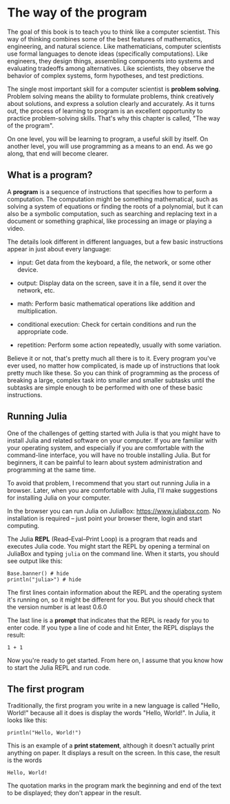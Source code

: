 # The way of the program

The goal of this book is to teach you to think like a computer scientist. This way of thinking combines some of the best features of mathematics, engineering, and natural science.  Like mathematicians, computer scientists use formal languages to denote ideas (specifically computations).  Like engineers, they design things, assembling components into systems and evaluating tradeoffs among alternatives. Like scientists, they observe the behavior of complex systems, form hypotheses, and test predictions.

The single most important skill for a computer scientist is **problem solving**. Problem solving means the ability to formulate problems, think creatively about solutions, and express a solution clearly and accurately.  As it turns out, the process of learning to program is an excellent opportunity to practice problem-solving skills.  That's why this chapter is called, "The way of the program".

On one level, you will be learning to program, a useful skill by itself.  On another level, you will use programming as a means to an end.  As we go along, that end will become clearer.

## What is a program?

A **program** is a sequence of instructions that specifies how to perform a computation. The computation might be something mathematical, such as solving a system of equations or finding the roots of a polynomial, but it can also be a symbolic computation, such as searching and replacing text in a document or something graphical, like processing an image or playing a video.

The details look different in different languages, but a few basic instructions appear in just about every language:

- input: Get data from the keyboard, a file, the network, or some other device.

- output: Display data on the screen, save it in a file, send it over the network, etc.

- math: Perform basic mathematical operations like addition and multiplication.

- conditional execution: Check for certain conditions and run the appropriate code.

- repetition: Perform some action repeatedly, usually with some variation.

Believe it or not, that's pretty much all there is to it.  Every program you've ever used, no matter how complicated, is made up of instructions that look pretty much like these.  So you can think of programming as the process of breaking a large, complex task into smaller and smaller subtasks until the subtasks are simple enough to be performed with one of these basic instructions.

## Running Julia

One of the challenges of getting started with Julia is that you might have to install Julia and related software on your computer. If you are familiar with your operating system, and especially if you are comfortable with the command-line interface, you will have no trouble installing Julia.  But for beginners, it can be painful to learn about system administration and programming at the same time.

To avoid that problem, I recommend that you start out running Julia in a browser.  Later, when you are comfortable with Julia, I'll make suggestions for installing Julia on your computer.

In the browser you can run Julia on JuliaBox: https://www.juliabox.com. No installation is required – just point your browser there, login and start computing.

The Julia **REPL** (Read–Eval–Print Loop) is a program that reads and executes Julia code.  You might start the REPL by opening a terminal on JuliaBox and typing `julia` on the command line. When it starts, you should see output like this:

```@example
Base.banner() # hide
println("julia>") # hide
```

The first lines contain information about the REPL and the operating system it's running on, so it might be different for you.  But you should check that the version number is at least 0.6.0

The last line is a **prompt** that indicates that the REPL is ready for you to enter code. If you type a line of code and hit Enter, the REPL displays the result: 

```@repl
1 + 1
```

Now you're ready to get started. From here on, I assume that you know how to start the Julia REPL and run code.

## The first program

Traditionally, the first program you write in a new language is called "Hello, World!" because all it does is display the words "Hello, World!".  In Julia, it looks like this:

```@repl
println("Hello, World!")
```

This is an example of a **print statement**, although it doesn't actually print anything on paper.  It displays a result on the screen.  In this case, the result is the words

```
Hello, World!
````

The quotation marks in the program mark the beginning and end of the text to be displayed; they don't appear in the result.